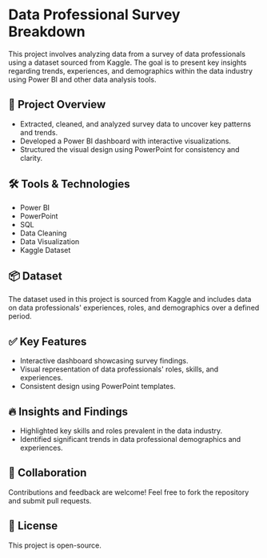 <!DOCTYPE html>
<html>

<body>

<h1>Data Professional Survey Breakdown</h1>

<p>This project involves analyzing data from a survey of data professionals using a dataset sourced from Kaggle. The goal is to present key insights regarding trends, experiences, and demographics within the data industry using Power BI and other data analysis tools.</p>

<h2>🚀 Project Overview</h2>
<ul>
  <li>Extracted, cleaned, and analyzed survey data to uncover key patterns and trends.</li>
  <li>Developed a Power BI dashboard with interactive visualizations.</li>
  <li>Structured the visual design using PowerPoint for consistency and clarity.</li>
</ul>

<h2>🛠️ Tools & Technologies</h2>
<ul>
  <li>Power BI</li>
  <li>PowerPoint</li>
  <li>SQL</li>
  <li>Data Cleaning</li>
  <li>Data Visualization</li>
  <li>Kaggle Dataset</li>
</ul>

<h2>📦 Dataset</h2>
<p>The dataset used in this project is sourced from Kaggle and includes data on data professionals' experiences, roles, and demographics over a defined period.</p>

<h2>✅ Key Features</h2>
<ul>
  <li>Interactive dashboard showcasing survey findings.</li>
  <li>Visual representation of data professionals' roles, skills, and experiences.</li>
  <li>Consistent design using PowerPoint templates.</li>
</ul>

<h2>🔥 Insights and Findings</h2>
<ul>
  <li>Highlighted key skills and roles prevalent in the data industry.</li>
  <li>Identified significant trends in data professional demographics and experiences.</li>
</ul>

<h2>🤝 Collaboration</h2>
<p>Contributions and feedback are welcome! Feel free to fork the repository and submit pull requests.</p>

<h2>📄 License</h2>
<p>This project is open-source.</p>

</body>
</html>
